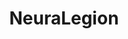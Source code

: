 ---
blog: https://neuralegion.com/blog
facebook: https://facebook.com/neuralegion
git: https://github.com/NeuraLegion
linkedin: https://linkedin.com/company/neuralegion
logohandle: neuralegion
sort: neuralegion
title: NeuraLegion
twitter: https://x.com/neuralegion
website: https://www.neuralegion.com/
---